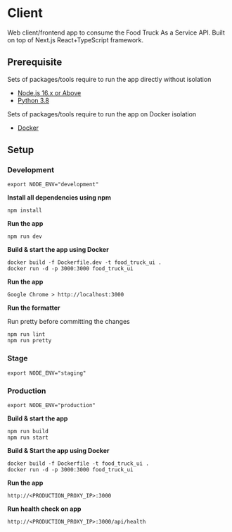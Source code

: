 # Client

Web client/frontend app to consume the Food Truck As a Service API. Built on top of Next.js React+TypeScript framework.

## Prerequisite

Sets of packages/tools require to run the app directly without isolation

* [Node.js 16.x or Above](https://nodejs.org/en/download)
* [Python 3.8](https://www.python.org/downloads/)

Sets of packages/tools require to run the app on Docker isolation

* [Docker](https://www.docker.com/)

## Setup

### Development

```console
export NODE_ENV="development"
```

**Install all dependencies using npm**

```console
npm install
```

**Run the app**

```console
npm run dev
```

**Build & start the app using Docker**

```console
docker build -f Dockerfile.dev -t food_truck_ui .
docker run -d -p 3000:3000 food_truck_ui
```

**Run the app**

```console
Google Chrome > http://localhost:3000
```

**Run the formatter**

Run pretty before committing the changes

```console
npm run lint
npm run pretty
```

### Stage

```console
export NODE_ENV="staging"
```

### Production

```console
export NODE_ENV="production"
```

**Build & start the app**

```console
npm run build
npm run start
```

**Build & Start the app using Docker**

```console
docker build -f Dockerfile -t food_truck_ui .
docker run -d -p 3000:3000 food_truck_ui
```

**Run the app**

```console
http://<PRODUCTION_PROXY_IP>:3000
```

**Run health check on app**

```console
http://<PRODUCTION_PROXY_IP>:3000/api/health
```
